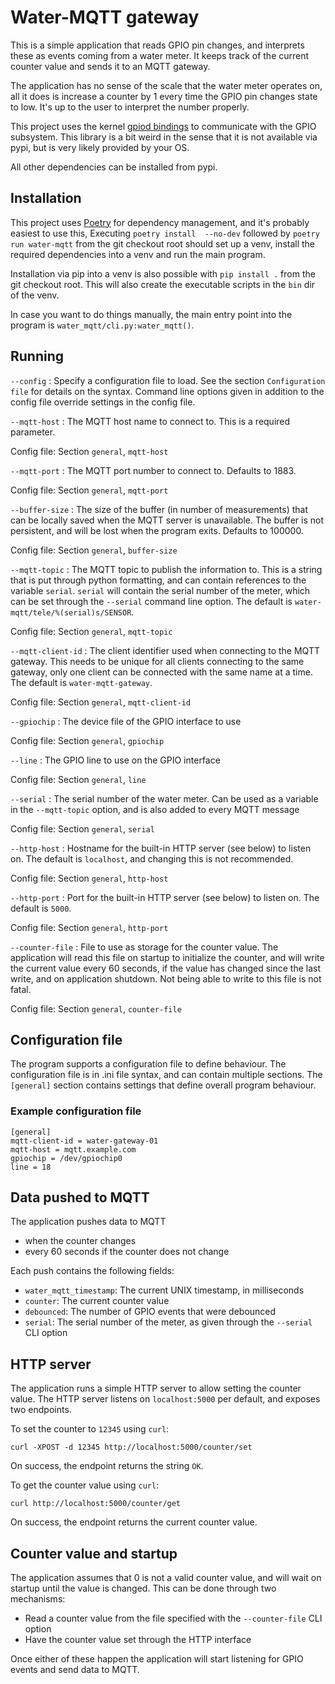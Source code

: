 # Water-MQTT gateway

This is a simple application that reads GPIO pin changes, and interprets
these as events coming from a water meter. It keeps track of the current
counter value and sends it to an MQTT gateway.

The application has no sense of the scale that the water meter operates
on, all it does is increase a counter by 1 every time the GPIO pin
changes state to low. It's up to the user to interpret the number properly.

This project uses the kernel [gpiod bindings](https://git.kernel.org/pub/scm/libs/libgpiod/libgpiod.git/)
to communicate with the GPIO subsystem. This library is a bit weird in the
sense that it is not available via pypi, but is very likely provided
by your OS.

All other dependencies can be installed from pypi.

## Installation

This project uses [Poetry](https://python-poetry.org/) for dependency
management, and it's probably easiest to use this, Executing `poetry install 
--no-dev` followed by `poetry run water-mqtt` from the git checkout root should
set up a venv, install the required dependencies into a venv and run
the main program.

Installation via pip into a venv is also possible with `pip install .` from
the git checkout root. This will also create the executable scripts in the
`bin` dir of the venv.

In case you want to do things manually, the main entry point into
the program is `water_mqtt/cli.py:water_mqtt()`.

## Running

`--config`
: Specify a configuration file to load. See the section `Configuration file`
  for details on the syntax. Command line options given in addition to the
  config file override settings in the config file.

`--mqtt-host`
: The MQTT host name to connect to. This is a required parameter.

  Config file: Section `general`, `mqtt-host`

`--mqtt-port`
: The MQTT port number to connect to. Defaults to 1883.

  Config file: Section `general`, `mqtt-port`

`--buffer-size`
: The size of the buffer (in number of measurements) that can be locally
  saved when the MQTT server is unavailable. The buffer is not persistent,
  and will be lost when the program exits. Defaults to 100000.

  Config file: Section `general`, `buffer-size`

`--mqtt-topic`
: The MQTT topic to publish the information to. This is a string that is put
  through python formatting, and can contain references to the variable `serial`.
  `serial` will contain the serial number of the meter, which
  can be set through the `--serial` command line option.
  The default is `water-mqtt/tele/%(serial)s/SENSOR`.

  Config file: Section `general`, `mqtt-topic`

`--mqtt-client-id`
: The client identifier used when connecting to the MQTT gateway. This needs
  to be unique for all clients connecting to the same gateway, only one
  client can be connected with the same name at a time. The default is
  `water-mqtt-gateway`.

  Config file: Section `general`, `mqtt-client-id`

`--gpiochip`
: The device file of the GPIO interface to use

  Config file: Section `general`, `gpiochip`

`--line`
: The GPIO line to use on the GPIO interface

  Config file: Section `general`, `line`

`--serial`
: The serial number of the water meter. Can be used as a variable in the
  `--mqtt-topic` option, and is also added to every MQTT message

  Config file: Section `general`, `serial`

`--http-host`
: Hostname for the built-in HTTP server (see below) to listen on.
  The default is `localhost`, and changing this is not recommended.

  Config file: Section `general`, `http-host`

`--http-port`
: Port for the built-in HTTP server (see below) to listen on.
  The default is `5000`.

  Config file: Section `general`, `http-port`

`--counter-file`
: File to use as storage for the counter value. The application will
  read this file on startup to initialize the counter, and will write the
  current value every 60 seconds, if the value has changed since the
  last write, and on application shutdown. Not being able to write to this
  file is not fatal.

  Config file: Section `general`, `counter-file`

## Configuration file
The program supports a configuration file to define behaviour. The
configuration file is in .ini file syntax, and can contain multiple sections.
The `[general]` section contains settings that define overall program
behaviour.

### Example configuration file

```
[general]
mqtt-client-id = water-gateway-01
mqtt-host = mqtt.example.com
gpiochip = /dev/gpiochip0
line = 18

```
## Data pushed to MQTT

The application pushes data to MQTT

- when the counter changes
- every 60 seconds if the counter does not change

Each push contains the following fields:

- `water_mqtt_timestamp`: The current UNIX timestamp, in milliseconds
- `counter`: The current counter value
- `debounced`: The number of GPIO events that were debounced
- `serial`: The serial number of the meter, as given through the `--serial`
  CLI option

## HTTP server

The application runs a simple HTTP server to allow setting the counter value.
The HTTP server listens on `localhost:5000` per default, and exposes two
endpoints.

To set the counter to `12345` using `curl`:

`curl -XPOST -d 12345 http://localhost:5000/counter/set`

On success, the endpoint returns the string `OK`.


To get the counter value using `curl`:

`curl http://localhost:5000/counter/get`

On success, the endpoint returns the current counter value.


## Counter value and startup

The application assumes that 0 is not a valid counter value, and will wait on
startup until the value is changed. This can be done through two mechanisms:

- Read a counter value from the file specified with the `--counter-file` CLI
  option
- Have the counter value set through the HTTP interface

Once either of these happen the application will start listening for GPIO
events and send data to MQTT.
